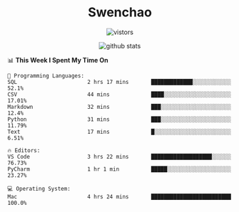 <h1 align="center">Swenchao</h3>

<p align="center">
  <img src="https://visitor-badge.glitch.me/badge?page_id=Swenchao" alt="vistors" />
</p>

<p align="center">
  <img src="https://github-readme-stats.vercel.app/api?username=Swenchao&count_private=true&show_icons=true&theme=vue-dark&hide_title=true" alt="github stats" />
</p>

<!--START_SECTION:waka-->
📊 **This Week I Spent My Time On** 

```text
💬 Programming Languages: 
SQL                      2 hrs 17 mins       █████████████░░░░░░░░░░░░   52.1% 
CSV                      44 mins             ████░░░░░░░░░░░░░░░░░░░░░   17.01% 
Markdown                 32 mins             ███░░░░░░░░░░░░░░░░░░░░░░   12.4% 
Python                   31 mins             ███░░░░░░░░░░░░░░░░░░░░░░   11.79% 
Text                     17 mins             █░░░░░░░░░░░░░░░░░░░░░░░░   6.51%

🔥 Editors: 
VS Code                  3 hrs 22 mins       ███████████████████░░░░░░   76.73% 
PyCharm                  1 hr 1 min          █████░░░░░░░░░░░░░░░░░░░░   23.27%

💻 Operating System: 
Mac                      4 hrs 24 mins       █████████████████████████   100.0%

```


<!--END_SECTION:waka-->
